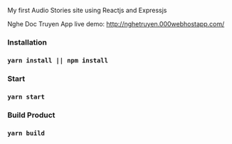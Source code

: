 My first Audio Stories site using Reactjs and Expressjs

Nghe Doc Truyen App live demo: 
http://nghetruyen.000webhostapp.com/

### Installation

### `yarn install || npm install`

### Start

### `yarn start`

### Build Product

### `yarn build`
